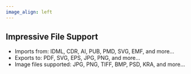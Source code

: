```yaml
---
image_align: left
---
```

## Impressive File Support

- Imports from: IDML, CDR, AI, PUB, PMD, SVG, EMF, and more…
- Exports to: PDF, SVG, EPS, JPG, PNG, and more…
- Image files supported: JPG, PNG, TIFF, BMP, PSD, KRA, and more…
